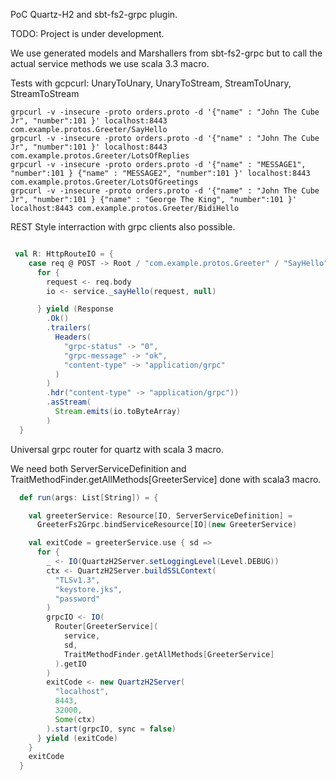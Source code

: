 PoC Quartz-H2 and sbt-fs2-grpc plugin.

TODO:
Project is under development.

We use generated models and Marshallers from sbt-fs2-grpc but to call the actual service methods we use scala 3.3 macro.


Tests with gcpcurl: UnaryToUnary, UnaryToStream, StreamToUnary, StreamToStream
```
grpcurl -v -insecure -proto orders.proto -d '{"name" : "John The Cube Jr", "number":101 }' localhost:8443 com.example.protos.Greeter/SayHello
grpcurl -v -insecure -proto orders.proto -d '{"name" : "John The Cube Jr", "number":101 }' localhost:8443 com.example.protos.Greeter/LotsOfReplies
grpcurl -v -insecure -proto orders.proto -d '{"name" : "MESSAGE1", "number":101 } {"name" : "MESSAGE2", "number":101 }' localhost:8443 com.example.protos.Greeter/LotsOfGreetings
grpcurl -v -insecure -proto orders.proto -d '{"name" : "John The Cube Jr", "number":101 } {"name" : "George The King", "number":101 }' localhost:8443 com.example.protos.Greeter/BidiHello 
```

REST Style interraction with grpc clients also possible.

```scala

 val R: HttpRouteIO = {
    case req @ POST -> Root / "com.example.protos.Greeter" / "SayHello" =>
      for {
        request <- req.body
        io <- service._sayHello(request, null)

      } yield (Response
        .Ok()
        .trailers(
          Headers(
            "grpc-status" -> "0",
            "grpc-message" -> "ok",
            "content-type" -> "application/grpc"
          )
        )
        .hdr("content-type" -> "application/grpc"))
        .asStream(
          Stream.emits(io.toByteArray)
        )
  }

```

Universal grpc router for quartz with scala 3 macro.

We need both ServerServiceDefinition and 
TraitMethodFinder.getAllMethods[GreeterService] done with scala3 macro.

```scala
  def run(args: List[String]) = {

    val greeterService: Resource[IO, ServerServiceDefinition] =
      GreeterFs2Grpc.bindServiceResource[IO](new GreeterService)

    val exitCode = greeterService.use { sd =>
      for {
        _ <- IO(QuartzH2Server.setLoggingLevel(Level.DEBUG))
        ctx <- QuartzH2Server.buildSSLContext(
          "TLSv1.3",
          "keystore.jks",
          "password"
        )
        grpcIO <- IO(
          Router[GreeterService](
            service,
            sd,
            TraitMethodFinder.getAllMethods[GreeterService]
          ).getIO
        )
        exitCode <- new QuartzH2Server(
          "localhost",
          8443,
          32000,
          Some(ctx)
        ).start(grpcIO, sync = false)
      } yield (exitCode)
    }
    exitCode
  }


```





